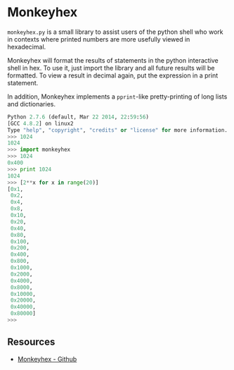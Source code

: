 # Monkeyhex

`monkeyhex.py` is a small library to assist users of the python shell who work
in contexts where printed numbers are more usefully viewed in hexadecimal.

Monkeyhex will format the results of statements in the python interactive shell
in hex. To use it, just import the library and all future results will be
formatted. To view a result in decimal again, put the expression in a print
statement.

In addition, Monkeyhex implements a `pprint`-like pretty-printing of long lists
and dictionaries.

```python
Python 2.7.6 (default, Mar 22 2014, 22:59:56) 
[GCC 4.8.2] on linux2
Type "help", "copyright", "credits" or "license" for more information.
>>> 1024
1024
>>> import monkeyhex
>>> 1024
0x400
>>> print 1024
1024
>>> [2**x for x in range(20)]
[0x1,
 0x2,
 0x4,
 0x8,
 0x10,
 0x20,
 0x40,
 0x80,
 0x100,
 0x200,
 0x400,
 0x800,
 0x1000,
 0x2000,
 0x4000,
 0x8000,
 0x10000,
 0x20000,
 0x40000,
 0x80000]
>>> 
```

## Resources

* [Monkeyhex - Github][01]

[01]: https://github.com/rhelmot/monkeyhex
